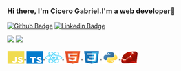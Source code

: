 ### Hi there, I'm Cicero Gabriel.I'm a web developer👋

[![Github Badge](https://img.shields.io/badge/-Github-000?style=flat-square&logo=Github&logoColor=white&link=https://github.com/gabrielcicero45)](https://github.com/gabrielcicero45)
[![Linkedin Badge](https://img.shields.io/badge/-LinkedIn-blue?style=flat-square&logo=Linkedin&logoColor=white&link=https://www.linkedin.com/in/cicero-medeiros-6a6b56172/)](https://www.linkedin.com/in/cicero-medeiros-6a6b56172/)
<div style="height:150px;">

 <div>
  <a href="https://gabrielcicero45.github.io/">
  <img height="180em" src="https://github-readme-stats.vercel.app/api?username=gabrielcicero45&show_icons=true&theme=tokyonight&include_all_commits=true&count_private=true&hide=issues"/>
  <img height="180em" src="https://github-readme-stats.vercel.app/api/top-langs/?username=gabrielcicero45&layout=compact&langs_count=10&theme=tokyonight"/>
</div>
<div style="display: inline_block"><br>
  <img align="center" alt="Js" height="30" width="40" src="https://raw.githubusercontent.com/devicons/devicon/master/icons/javascript/javascript-plain.svg">
  <img align="center" alt="Ts" height="30" width="40" src="https://raw.githubusercontent.com/devicons/devicon/master/icons/typescript/typescript-plain.svg">
  <img align="center" alt="React" height="30" width="40" src="https://raw.githubusercontent.com/devicons/devicon/master/icons/react/react-original.svg">
  <img align="center" alt="HTML" height="30" width="40" src="https://raw.githubusercontent.com/devicons/devicon/master/icons/html5/html5-original.svg">
  <img align="center" alt="CSS" height="30" width="40" src="https://raw.githubusercontent.com/devicons/devicon/master/icons/css3/css3-original.svg">
  <img align="center" alt="Python" height="30" width="40" src="https://raw.githubusercontent.com/devicons/devicon/master/icons/python/python-original.svg">
  <img align="center" alt="Ruby" height="30" width="40" src="https://raw.githubusercontent.com/devicons/devicon/master/icons/ruby/ruby-original.svg">  
</div>
</div>




